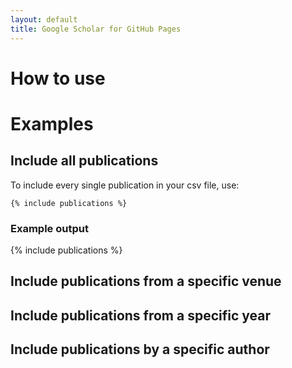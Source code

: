 ```yaml
---
layout: default
title: Google Scholar for GitHub Pages
---
```

# How to use

# Examples

## Include all publications
To include every single publication in your csv file, use:
```liquid
{% include publications %}
```
### Example output
{% include publications %}

## Include publications from a specific venue

## Include publications from a specific year

## Include publications by a specific author
